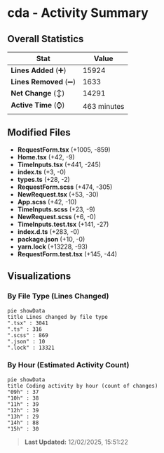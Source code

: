 # cda - Activity Summary 

## Overall Statistics

| Stat                   | Value                                                             |
| ---------------------- | ----------------------------------------------------------------- |
| **Lines Added** (➕)   | 15924                                          |
| **Lines Removed** (➖) | 1633                                        |
| **Net Change** (↕)    | 14291                |
| **Active Time** (⌚)   | 463 minutes |


## Modified Files
- **RequestForm.tsx** (+1005, -859)
- **Home.tsx** (+42, -9)
- **TimeInputs.tsx** (+441, -245)
- **index.ts** (+3, -0)
- **types.ts** (+28, -2)
- **RequestForm.scss** (+474, -305)
- **NewRequest.tsx** (+53, -30)
- **App.scss** (+42, -10)
- **TimeInputs.scss** (+23, -9)
- **NewRequest.scss** (+6, -0)
- **TimeInputs.test.tsx** (+141, -27)
- **index.d.ts** (+283, -0)
- **package.json** (+10, -0)
- **yarn.lock** (+13228, -93)
- **RequestForm.test.tsx** (+145, -44)

## Visualizations

### By File Type (Lines Changed)

```mermaid
pie showData
title Lines changed by file type
".tsx" : 3041
".ts" : 316
".scss" : 869
".json" : 10
".lock" : 13321
```

### By Hour (Estimated Activity Count)

```mermaid
pie showData
title Coding activity by hour (count of changes)
"09h" : 37
"10h" : 38
"11h" : 39
"12h" : 39
"13h" : 29
"14h" : 88
"15h" : 30
```


> **Last Updated:** 12/02/2025, 15:51:22